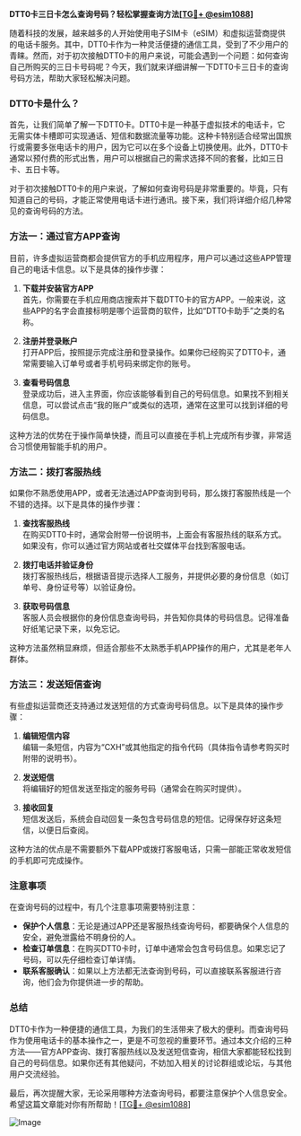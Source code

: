 **DTT0卡三日卡怎么查询号码？轻松掌握查询方法[[TG💪+ @esim1088](https://t.me/s/esim1088)]**

随着科技的发展，越来越多的人开始使用电子SIM卡（eSIM）和虚拟运营商提供的电话卡服务。其中，DTT0卡作为一种灵活便捷的通信工具，受到了不少用户的青睐。然而，对于初次接触DTT0卡的用户来说，可能会遇到一个问题：如何查询自己所购买的三日卡号码呢？今天，我们就来详细讲解一下DTT0卡三日卡的查询号码方法，帮助大家轻松解决问题。

### DTT0卡是什么？

首先，让我们简单了解一下DTT0卡。DTT0卡是一种基于虚拟技术的电话卡，它无需实体卡槽即可实现通话、短信和数据流量等功能。这种卡特别适合经常出国旅行或需要多张电话卡的用户，因为它可以在多个设备上切换使用。此外，DTT0卡通常以预付费的形式出售，用户可以根据自己的需求选择不同的套餐，比如三日卡、五日卡等。

对于初次接触DTT0卡的用户来说，了解如何查询号码是非常重要的。毕竟，只有知道自己的号码，才能正常使用电话卡进行通讯。接下来，我们将详细介绍几种常见的查询号码的方法。

### 方法一：通过官方APP查询

目前，许多虚拟运营商都会提供官方的手机应用程序，用户可以通过这些APP管理自己的电话卡信息。以下是具体的操作步骤：

1. **下载并安装官方APP**  
   首先，你需要在手机应用商店搜索并下载DTT0卡的官方APP。一般来说，这些APP的名字会直接标明是哪个运营商的软件，比如“DTT0卡助手”之类的名称。

2. **注册并登录账户**  
   打开APP后，按照提示完成注册和登录操作。如果你已经购买了DTT0卡，通常需要输入订单号或者手机号码来绑定你的账号。

3. **查看号码信息**  
   登录成功后，进入主界面，你应该能够看到自己的号码信息。如果找不到相关信息，可以尝试点击“我的账户”或类似的选项，通常在这里可以找到详细的号码信息。

这种方法的优势在于操作简单快捷，而且可以直接在手机上完成所有步骤，非常适合习惯使用智能手机的用户。

### 方法二：拨打客服热线

如果你不熟悉使用APP，或者无法通过APP查询到号码，那么拨打客服热线是一个不错的选择。以下是具体的操作步骤：

1. **查找客服热线**  
   在购买DTT0卡时，通常会附带一份说明书，上面会有客服热线的联系方式。如果没有，你可以通过官方网站或者社交媒体平台找到客服电话。

2. **拨打电话并验证身份**  
   拨打客服热线后，根据语音提示选择人工服务，并提供必要的身份信息（如订单号、身份证号等）以验证身份。

3. **获取号码信息**  
   客服人员会根据你的身份信息查询号码，并告知你具体的号码信息。记得准备好纸笔记录下来，以免忘记。

这种方法虽然稍显麻烦，但适合那些不太熟悉手机APP操作的用户，尤其是老年人群体。

### 方法三：发送短信查询

有些虚拟运营商还支持通过发送短信的方式查询号码信息。以下是具体的操作步骤：

1. **编辑短信内容**  
   编辑一条短信，内容为“CXH”或其他指定的指令代码（具体指令请参考购买时附带的说明书）。

2. **发送短信**  
   将编辑好的短信发送至指定的服务号码（通常会在购买时提供）。

3. **接收回复**  
   短信发送后，系统会自动回复一条包含号码信息的短信。记得保存好这条短信，以便日后查阅。

这种方法的优点是不需要额外下载APP或拨打客服电话，只需一部能正常收发短信的手机即可完成操作。

### 注意事项

在查询号码的过程中，有几个注意事项需要特别注意：

- **保护个人信息**：无论是通过APP还是客服热线查询号码，都要确保个人信息的安全，避免泄露给不明身份的人。
- **检查订单信息**：在购买DTT0卡时，订单中通常会包含号码信息。如果忘记了号码，可以先仔细检查订单详情。
- **联系客服确认**：如果以上方法都无法查询到号码，可以直接联系客服进行咨询，他们会为你提供进一步的帮助。

### 总结

DTT0卡作为一种便捷的通信工具，为我们的生活带来了极大的便利。而查询号码作为使用电话卡的基本操作之一，更是不可忽视的重要环节。通过本文介绍的三种方法——官方APP查询、拨打客服热线以及发送短信查询，相信大家都能轻松找到自己的号码信息。如果你还有其他疑问，不妨加入相关的讨论群组或论坛，与其他用户交流经验。

最后，再次提醒大家，无论采用哪种方法查询号码，都要注意保护个人信息安全。希望这篇文章能对你有所帮助！[[TG💪+ @esim1088](https://t.me/s/esim1088)]  

![Image](https://i.postimg.cc/4NQfJmqS/Snipaste-2025-05-13-00-14-12.png)